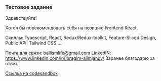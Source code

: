 ### Тестовое задание

Здравствуйте! 

Хотел бы порекомендовать себя на позицию Frontend React.

Скиллы: Typescript, React, Redux/Redux-toolkit, Feature-Sliced Design, Public API, Tailwind CSS …  

Почта для связи: ballismlife@gmail.com 
LinkedIN: https://www.linkedin.com/in/ibragim-alimjanov/
Заранее благодарю за ответ.

[Ссылка на codesandbox](https://codesandbox.io/s/nodasoft-test-code-tdgmxg)
